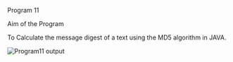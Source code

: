 Program 11

Aim of the Program

To Calculate the message digest of a text using the MD5 algorithm in JAVA.

![Program11 output](https://user-images.githubusercontent.com/69300792/147571537-5300b3dd-cd02-4b44-9485-92de681bca80.png)

